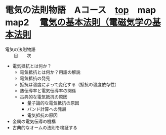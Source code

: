# 電気の法則物語　Aコース　[top](./../index.md)　map map2　 [電気の基本法則（電磁気学の基本法則](./40housoku.md)

電気の法則物語  
　　目　　次  

* 電気抵抗とは何か？　
  * 電気抵抗とは何か？用語の解説
  * 電気抵抗の発見
  * 抵抗は温度によって変化する（抵抗の温度依存性）
  * 熱伝導率と電気伝導率の関係
  * 古典的な電気抵抗の原因
    * 量子論的な電気抵抗の原因
    * バンド計算への発展
    * 電気抵抗の原因　
* 金属の電気伝導の機構　
* 古典的なオームの法則を検証する 


